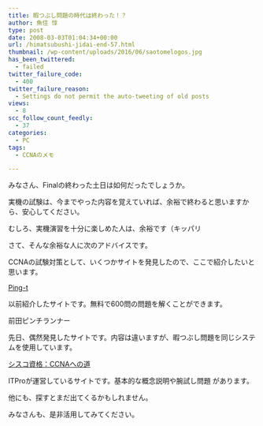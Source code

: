 ```yaml
---
title: 暇つぶし問題の時代は終わった！？
author: 魚住 惇
type: post
date: 2008-03-03T01:04:34+00:00
url: /himatsubushi-jidai-end-57.html
thumbnail: /wp-content/uploads/2016/06/saotomelogos.jpg
has_been_twittered:
  - failed
twitter_failure_code:
  - 400
twitter_failure_reason:
  - Settings do not permit the auto-tweeting of old posts
views:
  - 8
scc_follow_count_feedly:
  - 37
categories:
  - PC
tags:
  - CCNAのメモ

---
```

みなさん、Finalの終わった土日は如何だったでしょうか。

実機の試験は、今までやった内容を覚えていれば、余裕で終わると思いますから、安心してください。

むしろ、実機演習を十分に楽しめた人は、余裕です（キッパリ

さて、そんな余裕な人に次のアドバイスです。

<!--more-->

CCNAの試験対策として、いくつかサイトを発見したので、ここで紹介したいと思います。

[Ping-t][1]

以前紹介したサイトです。無料で600問の問題を解くことができます。

前田ピンチランナー

先日、偶然発見したサイトです。内容は違いますが、暇つぶし問題を同じシステムを使用しています。

[シスコ資格：CCNAへの道][2] 

ITProが運営しているサイトです。基本的な概念説明や腕試し問題 があります。

他にも、探すとまだ出てくるかもしれません。

みなさんも、是非活用してみてください。

 [1]: http://ping-t.com/
 [2]: http://itpro.nikkeibp.co.jp/article/COLUMN/20051031/223754/